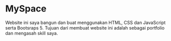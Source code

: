 # MySpace
Website ini saya bangun dan buat menggunakan HTML, CSS dan JavaScript serta Bootsraps 5. Tujuan dari membuat website ini adalah sebagai portfolio dan mengasah skill saya.
